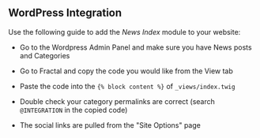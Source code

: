 ## WordPress Integration

Use the following guide to add the *News Index* module to your website:

- Go to the Wordpress Admin Panel and make sure you have News posts and Categories

- Go to Fractal and copy the code you would like from the View tab

- Paste the code into the `{% block content %}` of `_views/index.twig` 

- Double check your category permalinks are correct (search `@INTEGRATION` in the copied code)

- The social links are pulled from the "Site Options" page